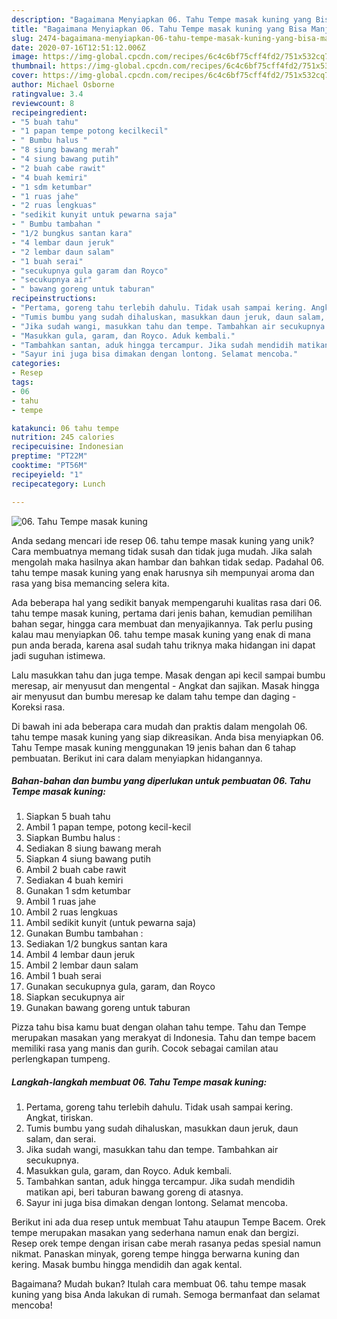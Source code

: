 ```yaml
---
description: "Bagaimana Menyiapkan 06. Tahu Tempe masak kuning yang Bisa Manjain Lidah"
title: "Bagaimana Menyiapkan 06. Tahu Tempe masak kuning yang Bisa Manjain Lidah"
slug: 2474-bagaimana-menyiapkan-06-tahu-tempe-masak-kuning-yang-bisa-manjain-lidah
date: 2020-07-16T12:51:12.006Z
image: https://img-global.cpcdn.com/recipes/6c4c6bf75cff4fd2/751x532cq70/06-tahu-tempe-masak-kuning-foto-resep-utama.jpg
thumbnail: https://img-global.cpcdn.com/recipes/6c4c6bf75cff4fd2/751x532cq70/06-tahu-tempe-masak-kuning-foto-resep-utama.jpg
cover: https://img-global.cpcdn.com/recipes/6c4c6bf75cff4fd2/751x532cq70/06-tahu-tempe-masak-kuning-foto-resep-utama.jpg
author: Michael Osborne
ratingvalue: 3.4
reviewcount: 8
recipeingredient:
- "5 buah tahu"
- "1 papan tempe potong kecilkecil"
- " Bumbu halus "
- "8 siung bawang merah"
- "4 siung bawang putih"
- "2 buah cabe rawit"
- "4 buah kemiri"
- "1 sdm ketumbar"
- "1 ruas jahe"
- "2 ruas lengkuas"
- "sedikit kunyit untuk pewarna saja"
- " Bumbu tambahan "
- "1/2 bungkus santan kara"
- "4 lembar daun jeruk"
- "2 lembar daun salam"
- "1 buah serai"
- "secukupnya gula garam dan Royco"
- "secukupnya air"
- " bawang goreng untuk taburan"
recipeinstructions:
- "Pertama, goreng tahu terlebih dahulu. Tidak usah sampai kering. Angkat, tiriskan."
- "Tumis bumbu yang sudah dihaluskan, masukkan daun jeruk, daun salam, dan serai."
- "Jika sudah wangi, masukkan tahu dan tempe. Tambahkan air secukupnya."
- "Masukkan gula, garam, dan Royco. Aduk kembali."
- "Tambahkan santan, aduk hingga tercampur. Jika sudah mendidih matikan api, beri taburan bawang goreng di atasnya."
- "Sayur ini juga bisa dimakan dengan lontong. Selamat mencoba."
categories:
- Resep
tags:
- 06
- tahu
- tempe

katakunci: 06 tahu tempe 
nutrition: 245 calories
recipecuisine: Indonesian
preptime: "PT22M"
cooktime: "PT56M"
recipeyield: "1"
recipecategory: Lunch

---
```



![06. Tahu Tempe masak kuning](https://img-global.cpcdn.com/recipes/6c4c6bf75cff4fd2/751x532cq70/06-tahu-tempe-masak-kuning-foto-resep-utama.jpg)

Anda sedang mencari ide resep 06. tahu tempe masak kuning yang unik? Cara membuatnya memang tidak susah dan tidak juga mudah. Jika salah mengolah maka hasilnya akan hambar dan bahkan tidak sedap. Padahal 06. tahu tempe masak kuning yang enak harusnya sih mempunyai aroma dan rasa yang bisa memancing selera kita.

Ada beberapa hal yang sedikit banyak mempengaruhi kualitas rasa dari 06. tahu tempe masak kuning, pertama dari jenis bahan, kemudian pemilihan bahan segar, hingga cara membuat dan menyajikannya. Tak perlu pusing kalau mau menyiapkan 06. tahu tempe masak kuning yang enak di mana pun anda berada, karena asal sudah tahu triknya maka hidangan ini dapat jadi suguhan istimewa.

Lalu masukkan tahu dan juga tempe. Masak dengan api kecil sampai bumbu meresap, air menyusut dan mengental - Angkat dan sajikan. Masak hingga air menyusut dan bumbu meresap ke dalam tahu tempe dan daging - Koreksi rasa.


Di bawah ini ada beberapa cara mudah dan praktis dalam mengolah 06. tahu tempe masak kuning yang siap dikreasikan. Anda bisa menyiapkan 06. Tahu Tempe masak kuning menggunakan 19 jenis bahan dan 6 tahap pembuatan. Berikut ini cara dalam menyiapkan hidangannya.

<!--inarticleads1-->

##### Bahan-bahan dan bumbu yang diperlukan untuk pembuatan 06. Tahu Tempe masak kuning:

1. Siapkan 5 buah tahu
1. Ambil 1 papan tempe, potong kecil-kecil
1. Siapkan  Bumbu halus :
1. Sediakan 8 siung bawang merah
1. Siapkan 4 siung bawang putih
1. Ambil 2 buah cabe rawit
1. Sediakan 4 buah kemiri
1. Gunakan 1 sdm ketumbar
1. Ambil 1 ruas jahe
1. Ambil 2 ruas lengkuas
1. Ambil sedikit kunyit (untuk pewarna saja)
1. Gunakan  Bumbu tambahan :
1. Sediakan 1/2 bungkus santan kara
1. Ambil 4 lembar daun jeruk
1. Ambil 2 lembar daun salam
1. Ambil 1 buah serai
1. Gunakan secukupnya gula, garam, dan Royco
1. Siapkan secukupnya air
1. Gunakan  bawang goreng untuk taburan


Pizza tahu bisa kamu buat dengan olahan tahu tempe. Tahu dan Tempe merupakan masakan yang merakyat di Indonesia. Tahu dan tempe bacem memiliki rasa yang manis dan gurih. Cocok sebagai camilan atau perlengkapan tumpeng. 

<!--inarticleads2-->

##### Langkah-langkah membuat 06. Tahu Tempe masak kuning:

1. Pertama, goreng tahu terlebih dahulu. Tidak usah sampai kering. Angkat, tiriskan.
1. Tumis bumbu yang sudah dihaluskan, masukkan daun jeruk, daun salam, dan serai.
1. Jika sudah wangi, masukkan tahu dan tempe. Tambahkan air secukupnya.
1. Masukkan gula, garam, dan Royco. Aduk kembali.
1. Tambahkan santan, aduk hingga tercampur. Jika sudah mendidih matikan api, beri taburan bawang goreng di atasnya.
1. Sayur ini juga bisa dimakan dengan lontong. Selamat mencoba.


Berikut ini ada dua resep untuk membuat Tahu ataupun Tempe Bacem. Orek tempe merupakan masakan yang sederhana namun enak dan bergizi. Resep orek tempe dengan irisan cabe merah rasanya pedas spesial namun nikmat. Panaskan minyak, goreng tempe hingga berwarna kuning dan kering. Masak bumbu hingga mendidih dan agak kental. 

Bagaimana? Mudah bukan? Itulah cara membuat 06. tahu tempe masak kuning yang bisa Anda lakukan di rumah. Semoga bermanfaat dan selamat mencoba!
